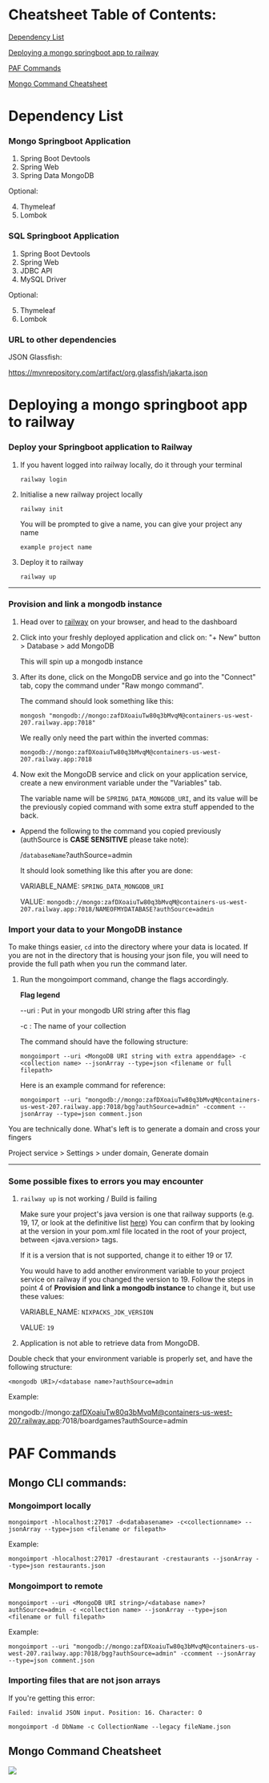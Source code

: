 # Cheatsheet Table of Contents:
<a href="https://github.com/nigel-tay/cheatsheet/blob/main/README.md#dependency-list">Dependency List</a>

<a href="https://github.com/nigel-tay/cheatsheet/blob/main/README.md#deploying-a-mongo-springboot-app-to-railway">Deploying a mongo springboot app to railway</a>

<a href="https://github.com/nigel-tay/cheatsheet/blob/main/README.md#paf-commands">PAF Commands</a>

<a href="https://github.com/nigel-tay/cheatsheet/blob/main/README.md#mongo-command-cheatsheet">Mongo Command Cheatsheet</a>

# Dependency List
### Mongo Springboot Application
1. Spring Boot Devtools
2. Spring Web
3. Spring Data MongoDB

Optional:

4. Thymeleaf
5. Lombok

### SQL Springboot Application
1. Spring Boot Devtools
2. Spring Web
3. JDBC API
4. MySQL Driver

Optional:

5. Thymeleaf
6. Lombok

### URL to other dependencies

JSON Glassfish:

https://mvnrepository.com/artifact/org.glassfish/jakarta.json



# Deploying a mongo springboot app to railway
### Deploy your Springboot application to Railway
1. If you havent logged into railway locally, do it through your terminal

   `railway login`

2. Initialise a new railway project locally

   `railway init`


   You will be prompted to give a name, you can give your project any name

   `example project name`

3. Deploy it to railway

   `railway up`

---
### Provision and link a mongodb instance
1. Head over to <a href="https://railway.app/dashboard">railway</a> on your browser, and head to the dashboard
2. Click into your freshly deployed application and click on: "+ New" button > Database > add MongoDB

   This will spin up a mongodb instance
   
4. After its done, click on the MongoDB service and go into the "Connect" tab, copy the command under "Raw mongo command".

   The command should look something like this:
   
   `mongosh "mongodb://mongo:zafDXoaiuTw80q3bMvqM@containers-us-west-207.railway.app:7018"`

   We really only need the part within the inverted commas:
   
   `mongodb://mongo:zafDXoaiuTw80q3bMvqM@containers-us-west-207.railway.app:7018`
   
5. Now exit the MongoDB service and click on your application service, create a new environment variable under the "Variables" tab.

   The variable name will be `SPRING_DATA_MONGODB_URI`, and its value will be the previously copied command with some extra stuff appended to the back.

* Append the following to the command you copied previously (authSource is **CASE SENSITIVE** please take note):

   /`databaseName`?authSource=admin

   It should look something like this after you are done:

   VARIABLE_NAME: `SPRING_DATA_MONGODB_URI`
   
   VALUE: `mongodb://mongo:zafDXoaiuTw80q3bMvqM@containers-us-west-207.railway.app:7018/NAMEOFMYDATABASE?authSource=admin`

### Import your data to your MongoDB instance
To make things easier, `cd` into the directory where your data is located. If you are not in the directory that is housing your json file, you will need to provide the full path when you run the command later.

1. Run the mongoimport command, change the flags accordingly.

   **Flag legend**
   
   --uri : Put in your mongodb URI string after this flag
   
   -c : The name of your collection

   The command should have the following structure:

   `mongoimport --uri <MongoDB URI string with extra appenddage> -c <collection name> --jsonArray --type=json <filename or full filepath>`

   Here is an example command for reference:
   
   `mongoimport --uri "mongodb://mongo:zafDXoaiuTw80q3bMvqM@containers-us-west-207.railway.app:7018/bgg?authSource=admin" -ccomment --jsonArray --type=json comment.json`

You are technically done. What's left is to generate a domain and cross your fingers

   Project service > Settings > under domain, Generate domain
   
---
### Some possible fixes to errors you may encounter
1. `railway up` is not working / Build is failing

   Make sure your project's java version is one that railway supports (e.g. 19, 17, or look at the definitive list <a href="https://nixpacks.com/docs/providers/java">here</a>)
   You can confirm that by looking at the version in your pom.xml file located in the root of your project, between <java.version> tags.

   If it is a version that is not supported, change it to either 19 or 17.

   You would have to add another environment variable to your project service on railway if you changed the version to 19. Follow the steps in point 4 of **Provision and link a mongodb instance** to change it, but use these values:

   VARIABLE_NAME: `NIXPACKS_JDK_VERSION`
   
   VALUE: `19`

2. Application is not able to retrieve data from MongoDB.

  Double check that your environment variable is properly set, and have the following structure:
  
  `<mongodb URI>/<database name>?authSource=admin`

  Example:
  
  mongodb://mongo:zafDXoaiuTw80q3bMvqM@containers-us-west-207.railway.app:7018/boardgames?authSource=admin

# PAF Commands
## Mongo CLI commands:

### Mongoimport locally

`mongoimport -hlocalhost:27017 -d<databasename> -c<collectionname> --jsonArray --type=json <filename or filepath>`

Example:

`mongoimport -hlocalhost:27017 -drestaurant -crestaurants --jsonArray --type=json restaurants.json`

### Mongoimport to remote

`mongoimport --uri <MongoDB URI string>/<database name>?authSource=admin -c <collection name> --jsonArray --type=json <filename or full filepath>`

Example:
   
`mongoimport --uri "mongodb://mongo:zafDXoaiuTw80q3bMvqM@containers-us-west-207.railway.app:7018/bgg?authSource=admin" -ccomment --jsonArray --type=json comment.json`

### Importing files that are not json arrays

If you're getting this error:

`Failed: invalid JSON input. Position: 16. Character: O`

`mongoimport -d DbName -c CollectionName --legacy fileName.json`

## Mongo Command Cheatsheet
<img src="images/mongo_command_cheatsheet.png" />
